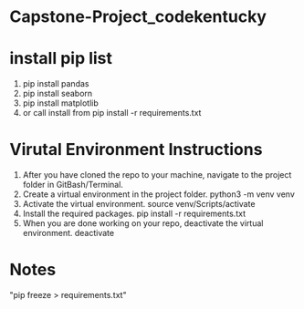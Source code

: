 # Capstone-Project_codekentucky

# install pip list
1. pip install pandas
2. pip install seaborn
3. pip install matplotlib
99. or call install from pip install -r requirements.txt

# Virutal Environment Instructions
1. After you have cloned the repo to your machine, navigate to the project folder in GitBash/Terminal.
2. Create a virtual environment in the project folder. python3 -m venv venv
3. Activate the virtual environment. source venv/Scripts/activate
4. Install the required packages. pip install -r requirements.txt
5. When you are done working on your repo, deactivate the virtual environment. deactivate

# Notes
"pip freeze > requirements.txt"

